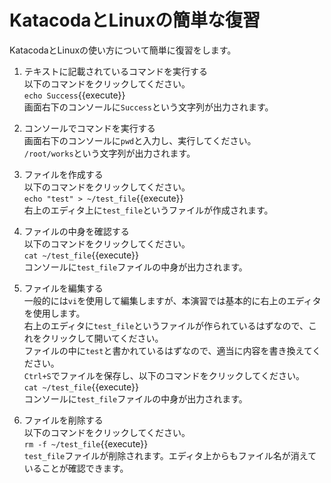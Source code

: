 # KatacodaとLinuxの簡単な復習

KatacodaとLinuxの使い方について簡単に復習をします。

1. テキストに記載されているコマンドを実行する  
   以下のコマンドをクリックしてください。  
   `echo Success`{{execute}}  
   画面右下のコンソールに`Success`という文字列が出力されます。

2. コンソールでコマンドを実行する  
   画面右下のコンソールに`pwd`と入力し、実行してください。  
   `/root/works`という文字列が出力されます。

3. ファイルを作成する  
   以下のコマンドをクリックしてください。  
   `echo "test" > ~/test_file`{{execute}}  
   右上のエディタ上に`test_file`というファイルが作成されます。

4. ファイルの中身を確認する  
   以下のコマンドをクリックしてください。  
   `cat ~/test_file`{{execute}}  
   コンソールに`test_file`ファイルの中身が出力されます。

5. ファイルを編集する  
   一般的には`vi`を使用して編集しますが、本演習では基本的に右上のエディタを使用します。  
   右上のエディタに`test_file`というファイルが作られているはずなので、これをクリックして開いてください。  
   ファイルの中に`test`と書かれているはずなので、適当に内容を書き換えてください。  
   `Ctrl+S`でファイルを保存し、以下のコマンドをクリックしてください。  
   `cat ~/test_file`{{execute}}  
   コンソールに`test_file`ファイルの中身が出力されます。

6. ファイルを削除する  
   以下のコマンドをクリックしてください。  
   `rm -f ~/test_file`{{execute}}  
   `test_file`ファイルが削除されます。エディタ上からもファイル名が消えていることが確認できます。
